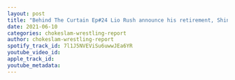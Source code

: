 ```yaml
---
layout: post
title: "Behind The Curtain Ep#24 Lio Rush announce his retirement, Shingo Takagi new IWGP World Champ, Aleister Black been to0 kind with WWE after been fired!"
date: 2021-06-10
categories: chokeslam-wrestling-report
author: chokeslam-wrestling-report
spotify_track_id: 7l1J5NVEViSu6uwwJEa6YR
youtube_video_id: 
apple_track_id: 
youtube_metadata: 
---
```

